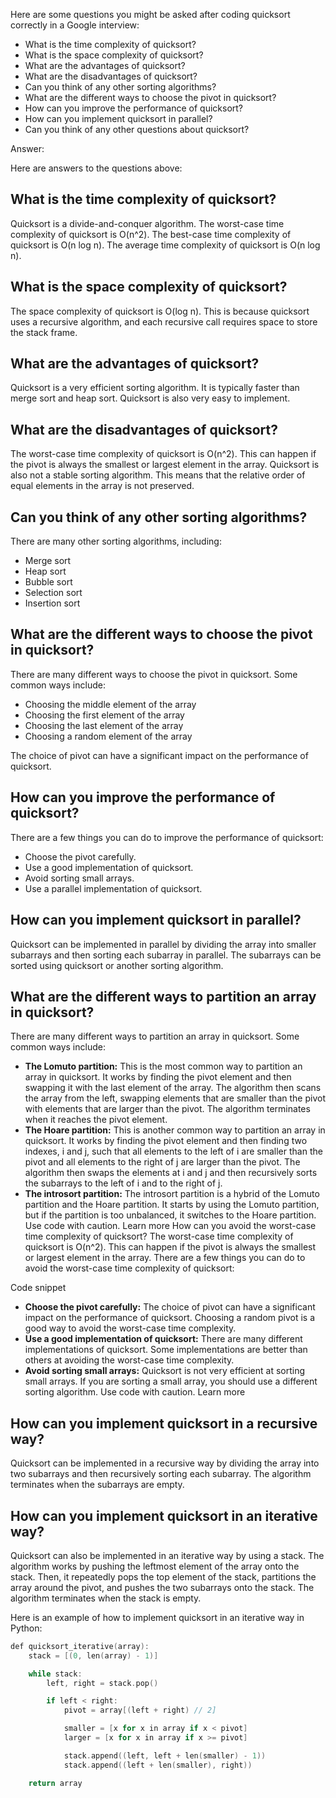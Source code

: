Here are some questions you might be asked after coding quicksort correctly in a Google interview:

* What is the time complexity of quicksort?
* What is the space complexity of quicksort?
* What are the advantages of quicksort?
* What are the disadvantages of quicksort?
* Can you think of any other sorting algorithms?
* What are the different ways to choose the pivot in quicksort?
* How can you improve the performance of quicksort?
* How can you implement quicksort in parallel?
* Can you think of any other questions about quicksort?

Answer: 



Here are answers to the questions above:

## What is the time complexity of quicksort?
Quicksort is a divide-and-conquer algorithm. The worst-case time complexity of quicksort is O(n^2). The best-case time complexity of quicksort is O(n log n). The average time complexity of quicksort is O(n log n).

## What is the space complexity of quicksort?
The space complexity of quicksort is O(log n). This is because quicksort uses a recursive algorithm, and each recursive call requires space to store the stack frame.

##  What are the advantages of quicksort?
Quicksort is a very efficient sorting algorithm. It is typically faster than merge sort and heap sort. Quicksort is also very easy to implement.

## What are the disadvantages of quicksort?
The worst-case time complexity of quicksort is O(n^2). This can happen if the pivot is always the smallest or largest element in the array. Quicksort is also not a stable sorting algorithm. This means that the relative order of equal elements in the array is not preserved.

##  Can you think of any other sorting algorithms?
There are many other sorting algorithms, including:

* Merge sort
* Heap sort
* Bubble sort
* Selection sort
* Insertion sort

##  What are the different ways to choose the pivot in quicksort?
There are many different ways to choose the pivot in quicksort. Some common ways include:

* Choosing the middle element of the array
* Choosing the first element of the array
* Choosing the last element of the array
* Choosing a random element of the array

The choice of pivot can have a significant impact on the performance of quicksort.

## How can you improve the performance of quicksort?
There are a few things you can do to improve the performance of quicksort:

* Choose the pivot carefully.
* Use a good implementation of quicksort.
* Avoid sorting small arrays.
* Use a parallel implementation of quicksort.

## How can you implement quicksort in parallel?
Quicksort can be implemented in parallel by dividing the array into smaller subarrays and then sorting each subarray in parallel. The subarrays can be sorted using quicksort or another sorting algorithm.

##  What are the different ways to partition an array in quicksort?
There are many different ways to partition an array in quicksort. Some common ways include:


* **The Lomuto partition:** This is the most common way to partition an array in quicksort. It works by finding the pivot element and then swapping it with the last element of the array. The algorithm then scans the array from the left, swapping elements that are smaller than the pivot with elements that are larger than the pivot. The algorithm terminates when it reaches the pivot element.
* **The Hoare partition:** This is another common way to partition an array in quicksort. It works by finding the pivot element and then finding two indexes, i and j, such that all elements to the left of i are smaller than the pivot and all elements to the right of j are larger than the pivot. The algorithm then swaps the elements at i and j and then recursively sorts the subarrays to the left of i and to the right of j.
* **The introsort partition:** The introsort partition is a hybrid of the Lomuto partition and the Hoare partition. It starts by using the Lomuto partition, but if the partition is too unbalanced, it switches to the Hoare partition.
Use code with caution. Learn more
How can you avoid the worst-case time complexity of quicksort?
The worst-case time complexity of quicksort is O(n^2). This can happen if the pivot is always the smallest or largest element in the array. There are a few things you can do to avoid the worst-case time complexity of quicksort:

Code snippet
* **Choose the pivot carefully:** The choice of pivot can have a significant impact on the performance of quicksort. Choosing a random pivot is a good way to avoid the worst-case time complexity.
* **Use a good implementation of quicksort:** There are many different implementations of quicksort. Some implementations are better than others at avoiding the worst-case time complexity.
* **Avoid sorting small arrays:** Quicksort is not very efficient at sorting small arrays. If you are sorting a small array, you should use a different sorting algorithm.
Use code with caution. Learn more

## How can you implement quicksort in a recursive way?
Quicksort can be implemented in a recursive way by dividing the array into two subarrays and then recursively sorting each subarray. The algorithm terminates when the subarrays are empty.

## How can you implement quicksort in an iterative way?
Quicksort can also be implemented in an iterative way by using a stack. The algorithm works by pushing the leftmost element of the array onto the stack. Then, it repeatedly pops the top element of the stack, partitions the array around the pivot, and pushes the two subarrays onto the stack. The algorithm terminates when the stack is empty.

Here is an example of how to implement quicksort in an iterative way in Python:

``` C++
def quicksort_iterative(array):
    stack = [(0, len(array) - 1)]

    while stack:
        left, right = stack.pop()

        if left < right:
            pivot = array[(left + right) // 2]

            smaller = [x for x in array if x < pivot]
            larger = [x for x in array if x >= pivot]

            stack.append((left, left + len(smaller) - 1))
            stack.append((left + len(smaller), right))

    return array
